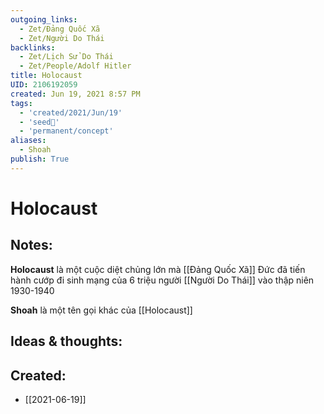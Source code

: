 ```yaml
---
outgoing_links:
  - Zet/Đảng Quốc Xã
  - Zet/Người Do Thái
backlinks:
  - Zet/Lịch Sử Do Thái
  - Zet/People/Adolf Hitler
title: Holocaust
UID: 2106192059
created: Jun 19, 2021 8:57 PM 
tags:
  - 'created/2021/Jun/19'
  - 'seed🥜'
  - 'permanent/concept'
aliases:
  - Shoah
publish: True
---
```

# Holocaust

## Notes:
**Holocaust** là một cuộc diệt chủng lớn mà [[Đảng Quốc Xã]] Đức đã tiến hành cướp đi sinh mạng của 6 triệu người [[Người Do Thái]] vào thập niên 1930-1940

**Shoah** là một tên gọi khác của [[Holocaust]]

## Ideas & thoughts:
## Created:
- [[2021-06-19]]

